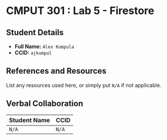 # CMPUT 301 : Lab 5 - Firestore

## Student Details

- **Full Name:** `Alex Kumpula`
- **CCID:** `ajkumpul`

## References and Resources

List any resources used here, or simply put `N/A` if not applicable.

## Verbal Collaboration

| Student Name | CCID     |
| ------------ | -------- |
| `N/A` | `N/A` |